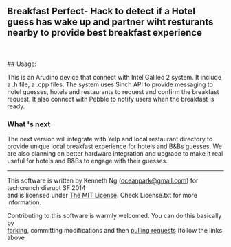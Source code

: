 Breakfast Perfect- Hack to detect if a Hotel guess has wake up and partner wiht resturants nearby to provide best breakfast experience
-------------------------------------------


<br>

<br>
## Usage:

This is an Arudino device that connect with Intel Galileo 2 system. It include a .h file, a .cpp files. The system uses Sinch API to provide messaging to hotel guesses, hotels and restaurants to request and confirm the breakfast request.  It also connect with Pebble to notify users when the breakfast is ready.      

### What 's next 
The next version will integrate with Yelp and local restaurant directory to provide unique local breakfast experience for hotels and B&Bs guesses.  We are also planning on better hardware integration and upgrade to make it real useful for hotels and B&Bs to engage with their guesses.   

----

This software is written by Kenneth Ng ([oceanpark@gmail.com](oceanpark@gmail.com "oceanpark@gmail.com")) for techcrunch disrupt SF 2014<br>
and is licensed under [The MIT License](http://opensource.org/licenses/mit-license.php). Check License.txt for more information.<br>

Contributing to this software is warmly welcomed. You can do this basically by<br>
[forking](https://help.github.com/articles/fork-a-repo), committing modifications and then [pulling requests](https://help.github.com/articles/using-pull-requests) (follow the links above<br>

